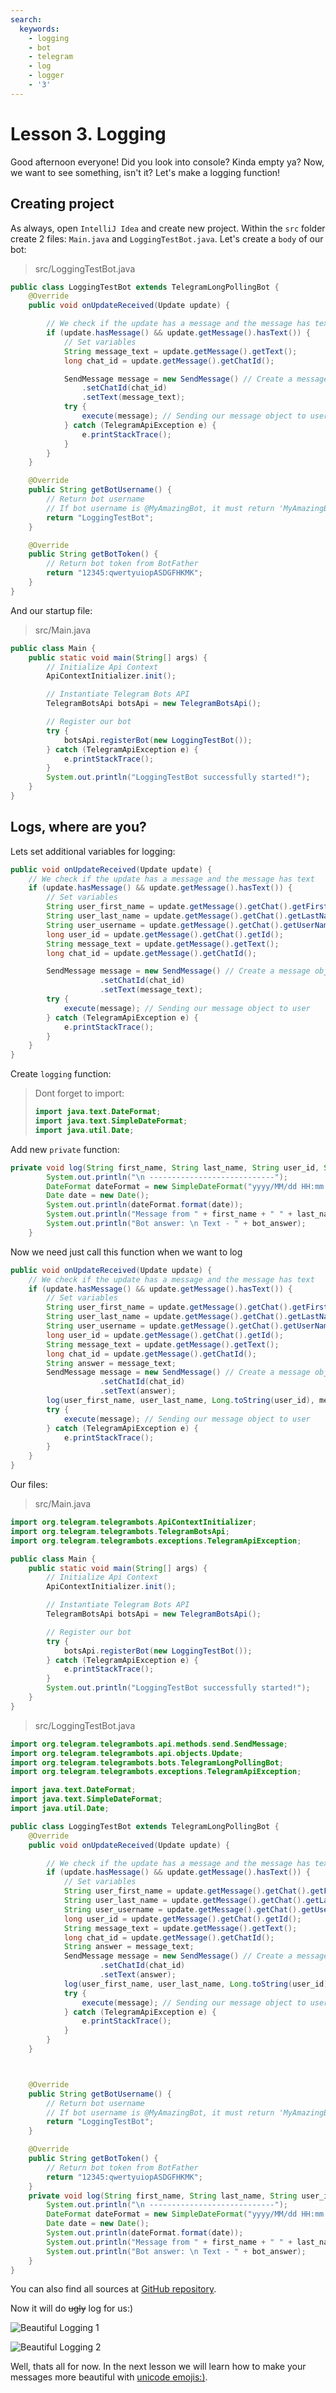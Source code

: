 ```yaml
---
search:
  keywords:
    - logging
    - bot
    - telegram
    - log
    - logger
    - '3'
---
```


# Lesson 3. Logging

Good afternoon everyone! Did you look into console? Kinda empty ya? Now, we want to see something, isn't it? Let's make a logging function!

## Creating project

As always, open `IntelliJ Idea` and create new project. Within the `src` folder create 2 files: `Main.java` and `LoggingTestBot.java`. Let's create a `body` of our bot:

> src/LoggingTestBot.java

```java
public class LoggingTestBot extends TelegramLongPollingBot {
    @Override
    public void onUpdateReceived(Update update) {

        // We check if the update has a message and the message has text
        if (update.hasMessage() && update.getMessage().hasText()) {
            // Set variables
            String message_text = update.getMessage().getText();
            long chat_id = update.getMessage().getChatId();

            SendMessage message = new SendMessage() // Create a message object object
                .setChatId(chat_id)
                .setText(message_text);
            try {
                execute(message); // Sending our message object to user
            } catch (TelegramApiException e) {
                e.printStackTrace();
            }
        }
    }

    @Override
    public String getBotUsername() {
        // Return bot username
        // If bot username is @MyAmazingBot, it must return 'MyAmazingBot'
        return "LoggingTestBot";
    }

    @Override
    public String getBotToken() {
        // Return bot token from BotFather
        return "12345:qwertyuiopASDGFHKMK";
    }
}
```

And our startup file:

> src/Main.java

```java
public class Main {
    public static void main(String[] args) {
        // Initialize Api Context
        ApiContextInitializer.init();

        // Instantiate Telegram Bots API
        TelegramBotsApi botsApi = new TelegramBotsApi();

        // Register our bot
        try {
            botsApi.registerBot(new LoggingTestBot());
        } catch (TelegramApiException e) {
            e.printStackTrace();
        }
        System.out.println("LoggingTestBot successfully started!");
    }
}
```

## Logs, where are you?

Lets set additional variables for logging:

```java
public void onUpdateReceived(Update update) {
    // We check if the update has a message and the message has text
    if (update.hasMessage() && update.getMessage().hasText()) {
        // Set variables
        String user_first_name = update.getMessage().getChat().getFirstName();
        String user_last_name = update.getMessage().getChat().getLastName();
        String user_username = update.getMessage().getChat().getUserName();
        long user_id = update.getMessage().getChat().getId();
        String message_text = update.getMessage().getText();
        long chat_id = update.getMessage().getChatId();

        SendMessage message = new SendMessage() // Create a message object object
                    .setChatId(chat_id)
                    .setText(message_text);
        try {
            execute(message); // Sending our message object to user
        } catch (TelegramApiException e) {
            e.printStackTrace();
        }
    }
}
```

Create `logging` function:

> Dont forget to import:
>
> ```java
> import java.text.DateFormat;
> import java.text.SimpleDateFormat;
> import java.util.Date;
> ```

Add new `private` function:

```java
private void log(String first_name, String last_name, String user_id, String txt, String bot_answer) {
        System.out.println("\n ----------------------------");
        DateFormat dateFormat = new SimpleDateFormat("yyyy/MM/dd HH:mm:ss");
        Date date = new Date();
        System.out.println(dateFormat.format(date));
        System.out.println("Message from " + first_name + " " + last_name + ". (id = " + user_id + ") \n Text - " + txt);
        System.out.println("Bot answer: \n Text - " + bot_answer);
    }
```

Now we need just call this function when we want to log

```java
public void onUpdateReceived(Update update) {
    // We check if the update has a message and the message has text
    if (update.hasMessage() && update.getMessage().hasText()) {
        // Set variables
        String user_first_name = update.getMessage().getChat().getFirstName();
        String user_last_name = update.getMessage().getChat().getLastName();
        String user_username = update.getMessage().getChat().getUserName();
        long user_id = update.getMessage().getChat().getId();
        String message_text = update.getMessage().getText();
        long chat_id = update.getMessage().getChatId();
        String answer = message_text;
        SendMessage message = new SendMessage() // Create a message object object
                    .setChatId(chat_id)
                    .setText(answer);
        log(user_first_name, user_last_name, Long.toString(user_id), message_text, answer);
        try {
            execute(message); // Sending our message object to user
        } catch (TelegramApiException e) {
            e.printStackTrace();
        }
    }
}
```

Our files:

> src/Main.java

```java
import org.telegram.telegrambots.ApiContextInitializer;
import org.telegram.telegrambots.TelegramBotsApi;
import org.telegram.telegrambots.exceptions.TelegramApiException;

public class Main {
    public static void main(String[] args) {
        // Initialize Api Context
        ApiContextInitializer.init();

        // Instantiate Telegram Bots API
        TelegramBotsApi botsApi = new TelegramBotsApi();

        // Register our bot
        try {
            botsApi.registerBot(new LoggingTestBot());
        } catch (TelegramApiException e) {
            e.printStackTrace();
        }
        System.out.println("LoggingTestBot successfully started!");
    }
}
```

> src/LoggingTestBot.java

```java
import org.telegram.telegrambots.api.methods.send.SendMessage;
import org.telegram.telegrambots.api.objects.Update;
import org.telegram.telegrambots.bots.TelegramLongPollingBot;
import org.telegram.telegrambots.exceptions.TelegramApiException;

import java.text.DateFormat;
import java.text.SimpleDateFormat;
import java.util.Date;

public class LoggingTestBot extends TelegramLongPollingBot {
    @Override
    public void onUpdateReceived(Update update) {

        // We check if the update has a message and the message has text
        if (update.hasMessage() && update.getMessage().hasText()) {
            // Set variables
            String user_first_name = update.getMessage().getChat().getFirstName();
            String user_last_name = update.getMessage().getChat().getLastName();
            String user_username = update.getMessage().getChat().getUserName();
            long user_id = update.getMessage().getChat().getId();
            String message_text = update.getMessage().getText();
            long chat_id = update.getMessage().getChatId();
            String answer = message_text;
            SendMessage message = new SendMessage() // Create a message object object
                    .setChatId(chat_id)
                    .setText(answer);
            log(user_first_name, user_last_name, Long.toString(user_id), message_text, answer);
            try {
                execute(message); // Sending our message object to user
            } catch (TelegramApiException e) {
                e.printStackTrace();
            }
        }
    }



    @Override
    public String getBotUsername() {
        // Return bot username
        // If bot username is @MyAmazingBot, it must return 'MyAmazingBot'
        return "LoggingTestBot";
    }

    @Override
    public String getBotToken() {
        // Return bot token from BotFather
        return "12345:qwertyuiopASDGFHKMK";
    }
    private void log(String first_name, String last_name, String user_id, String txt, String bot_answer) {
        System.out.println("\n ----------------------------");
        DateFormat dateFormat = new SimpleDateFormat("yyyy/MM/dd HH:mm:ss");
        Date date = new Date();
        System.out.println(dateFormat.format(date));
        System.out.println("Message from " + first_name + " " + last_name + ". (id = " + user_id + ") \n Text - " + txt);
        System.out.println("Bot answer: \n Text - " + bot_answer);
    }
}
```

You can also find all sources at [GitHub repository](https://github.com/MonsterDeveloper/java-telegram-bot-tutorial/).

Now it will do ~~ugly~~ log for us:\)

![Beautiful Logging 1](https://github.com/MonsterDeveloper/java-telegram-bot-tutorial/raw/master/media/Bot_Logging_1.png)

![Beautiful Logging 2](https://github.com/MonsterDeveloper/java-telegram-bot-tutorial/raw/master/media/Bot_Logging_2.png)

Well, thats all for now. In the next lesson we will learn how to make your messages more beautiful with [unicode emojis:\)](https://en.wikipedia.org/wiki/Emoji).

